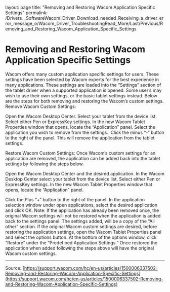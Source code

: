 layout: page
title: "Removing and Restoring Wacom Application Specific Settings"
permalink: /Drivers__SoftwareWacom_Driver_Download_needed_Receiving_a_driver_error_message_o/Wacom_Driver_TroubleshootingRead_More/Last/Previous/Removing_and_Restoring_Wacom_Application_Specific_Settings

# Removing and Restoring Wacom Application Specific Settings

Wacom offers many custom application specific settings for users. These settings have been selected by Wacom experts for the best experience in many applications. These settings are loaded into the “Settings” section of the tablet driver when a supported application is opened. Some user’s may wish to use their own settings, or the basic tablet settings instead. Below are the steps for both removing and restoring the Wacom’s custom settings.
Remove Wacom Custom Settings:

Open the Wacom Desktop Center.
Select your tablet from the device list.
Select either Pen or ExpressKey settings.
In the new Wacom Tablet Properties window that opens, locate the “Application” panel.
Select the application you wish to remove from the settings. 
Click the minus “-“ button to the right of the panel. This will remove the application from the tablet settings.



Restore Wacom Custom Settings:
Once Wacom’s custom settings for an application are removed, the application can be added back into the tablet settings by following the steps below.

Open the Wacom Desktop Center and the desired application.
In the Wacom Desktop Center select your tablet from the device list.
Select either Pen or ExpressKey settings.
In the new Wacom Tablet Properties window that opens, locate the “Application” panel.



Click the Plus “+“ button to the right of the panel. In the application selection window under open applications, select the desired application and click OK.
Note: If the application has already been removed once, the original Wacom settings will not be restored when the application is added back to the settings panel. The settings added, will be a copy of the “All other” section. If the original Wacom custom settings are desired, before restoring the application settings, open the Wacom Tablet Properties panel and select the options button. At the bottom of the options window, click “Restore” under the “Predefined Application Settings.” Once restored the application when added following the steps above will have the original Wacom custom settings.

---
Source: [https://support.wacom.com/hc/en-us/articles/1500006337502-Removing-and-Restoring-Wacom-Application-Specific-Settings](https://support.wacom.com/hc/en-us/articles/1500006337502-Removing-and-Restoring-Wacom-Application-Specific-Settings)
